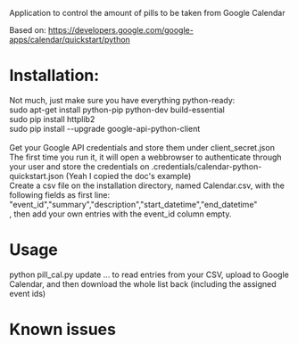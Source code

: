 Application to control the amount of pills to be taken from Google Calendar

Based on:
https://developers.google.com/google-apps/calendar/quickstart/python


# Installation:

Not much, just make sure you have everything python-ready:
<br>
sudo apt-get install python-pip python-dev build-essential
<br>
sudo pip install httplib2
<br>
sudo pip install --upgrade google-api-python-client
<br><br>
Get your Google API credentials and store them under client_secret.json
<br>
The first time you run it, it will open a webbrowser to authenticate through your user and store the credentials on .credentials/calendar-python-quickstart.json (Yeah I copied the doc's example)
<br>
Create a csv file on the installation directory, named Calendar.csv, with the following fields as first line:<br>
"event_id","summary","description","start_datetime","end_datetime"<br>
, then add your own entries with the event_id column empty.


# Usage
python pill_cal.py update
... to read entries from your CSV, upload to Google Calendar, and then download the whole list back (including the assigned event ids)

# Known issues


